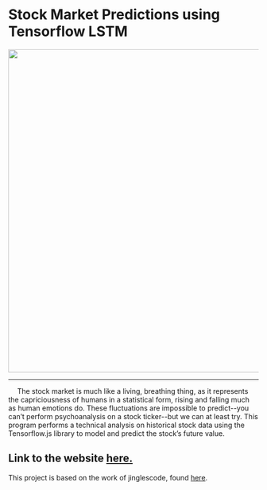 # Stock Market Predictions using Tensorflow LSTM


<img src="https://github.com/Nerdman42/Nerdman42.github.io/blob/main/example.PNG " width="650" >

---

   The stock market is much like a living, breathing thing, as it represents the capriciousness of humans in a statistical form, rising and falling much as human emotions do. These fluctuations are impossible to predict--you can’t perform psychoanalysis on a stock ticker--but we can at least try. This program performs a technical analysis on historical stock data using the Tensorflow.js library to model and predict the stock’s future value.

Link to the website [here.](https://nerdman42.github.io/)
---
This project is based on the work of jinglescode, found [here](https://github.com/jinglescode/time-series-forecasting-tensorflowjs).
